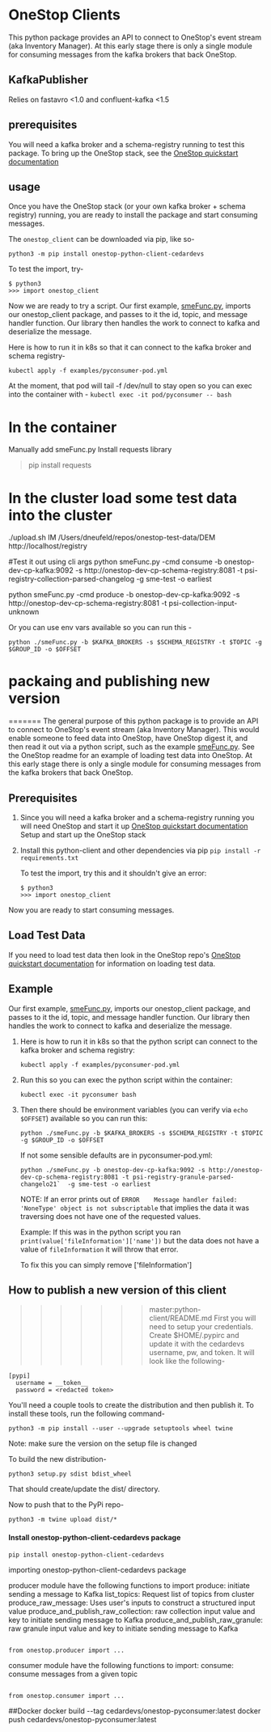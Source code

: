 # OneStop Clients

This python package provides an API to connect to OneStop's event stream (aka Inventory Manager). At this early stage there is only a single module for consuming messages from the kafka brokers that back OneStop.

## KafkaPublisher
Relies on fastavro <1.0 and confluent-kafka <1.5 

## prerequisites
You will need a kafka broker and a schema-registry running to test this package. To bring up the OneStop stack, see the [OneStop quickstart documentation](https://github.com/cedardevs/onestop/blob/master/docs/developer/quickstart.md#quick-start-kubernetes--helm--skaffold)

## usage
Once you have the OneStop stack (or your own kafka broker + schema registry) running, you are ready to install the package and start consuming messages.

The `onestop_client` can be downloaded via pip, like so-

`python3 -m pip install onestop-python-client-cedardevs`

To test the import, try-

```
$ python3
>>> import onestop_client
```

Now we are ready to try a script. Our first example, [smeFunc.py](#examples/smeFunc.py), imports our onestop_client package, and passes to it the id, topic, and message handler function. Our library then handles the work to connect to kafka and deserialize the message.

Here is how to run it in k8s so that it can connect to the kafka broker and schema registry-
```
kubectl apply -f examples/pyconsumer-pod.yml
```

At the moment, that pod will tail -f /dev/null to stay open so you can exec into the container with -
`
kubectl exec -it pod/pyconsumer -- bash
`
# In the container
Manually add smeFunc.py
Install requests library
>pip install requests

# In the cluster load some test data into the cluster
./upload.sh IM /Users/dneufeld/repos/onestop-test-data/DEM http://localhost/registry

#Test it out using cli args
python smeFunc.py -cmd consume -b onestop-dev-cp-kafka:9092 -s http://onestop-dev-cp-schema-registry:8081 -t psi-registry-collection-parsed-changelog -g sme-test -o earliest


python smeFunc.py -cmd produce -b onestop-dev-cp-kafka:9092 -s http://onestop-dev-cp-schema-registry:8081 -t psi-collection-input-unknown 

Or you can use env vars available so you can run this -
```
python ./smeFunc.py -b $KAFKA_BROKERS -s $SCHEMA_REGISTRY -t $TOPIC -g $GROUP_ID -o $OFFSET
```

# packaing and publishing new version 
=======
The general purpose of this python package is to provide an API to connect to OneStop's event stream (aka Inventory Manager). 
This would enable someone to feed data into OneStop, have OneStop digest it, and then read it out via a python script, such as the example [smeFunc.py](#examples/smeFunc.py).
See the OneStop readme for an example of loading test data into OneStop.
At this early stage there is only a single module for consuming messages from the kafka brokers that back OneStop.

## Prerequisites
1. Since you will need a kafka broker and a schema-registry running you will need OneStop and start it up
    [OneStop quickstart documentation](https://github.com/cedardevs/onestop/blob/master/docs/developer/quickstart.md#quick-start-kubernetes--helm--skaffold)
    Setup and start up the OneStop stack

2. Install this python-client and other dependencies via pip
    `pip install -r requirements.txt`
    
    To test the import, try this and it shouldn't give an error:
    
    ```
    $ python3
    >>> import onestop_client
    ```

Now you are ready to start consuming messages.

## Load Test Data
If you need to load test data then look in the OneStop repo's [OneStop quickstart documentation](https://github.com/cedardevs/onestop/blob/master/docs/developer/quickstart.md#quick-start-kubernetes--helm--skaffold)
for information on loading test data.

## Example

Our first example, [smeFunc.py](#examples/smeFunc.py), imports our onestop_client package, and passes to it the id, topic, and message handler function. 
Our library then handles the work to connect to kafka and deserialize the message.

1. Here is how to run it in k8s so that the python script can connect to the kafka broker and schema registry:
    ```
    kubectl apply -f examples/pyconsumer-pod.yml
    ```

1. Run this so you can exec the python script within the container:
  
    ```
    kubectl exec -it pyconsumer bash
    ```

1. Then there should be environment variables (you can verify via `echo $OFFSET`) available so you can run this:

    ```
    python ./smeFunc.py -b $KAFKA_BROKERS -s $SCHEMA_REGISTRY -t $TOPIC -g $GROUP_ID -o $OFFSET
    ```

    If not some sensible defaults are in pyconsumer-pod.yml:
    
    ```
    python ./smeFunc.py -b onestop-dev-cp-kafka:9092 -s http://onestop-dev-cp-schema-registry:8081 -t psi-registry-granule-parsed-changelo21`  -g sme-test -o earliest
    ```

    NOTE: 
    If an error prints out of `ERROR    Message handler failed: 'NoneType' object is not subscriptable` that implies the data it was traversing does not have one of the requested values.
    
    Example: If this was in the python script you ran `print(value['fileInformation']['name'])` but the data does not have a value of `fileInformation` it will throw that error.
    
    To fix this you can simply remove ['fileInformation']

## How to publish a new version of this client
>>>>>>> master:python-client/README.md
First you will need to setup your credentials. Create $HOME/.pypirc and update it with the cedardevs username, pw, and token. It will look like the following-
```
[pypi]
  username = __token__
  password = <redacted token>  
```
You'll need a couple tools to create the distribution and then publish it. To install these tools, run the following command-

```
python3 -m pip install --user --upgrade setuptools wheel twine
```
Note: make sure the version on the setup file is changed 

To build the new distribution-
```
python3 setup.py sdist bdist_wheel
```

That should create/update the dist/ directory.

Now to push that to the PyPi repo-

```
python3 -m twine upload dist/*
```

#### Install onestop-python-client-cedardevs package  

```
pip install onestop-python-client-cedardevs
```

importing onestop-python-client-cedardevs package 

producer module have the following functions to import 
    produce: initiate sending a message to Kafka
    list_topics: Request list of topics from cluster
    produce_raw_message: Uses user's inputs to construct a structured input value
    produce_and_publish_raw_collection: raw collection input value and key to initiate sending message to Kafka
    produce_and_publish_raw_granule: raw granule input value and key to initiate sending message to Kafka
    
 ```

from onestop.producer import ... 

```   

consumer module have the following functions to import: 
    consume: consume messages from a given topic 

```

from onestop.consumer import ... 

```   

##Docker
docker build --tag cedardevs/onestop-pyconsumer:latest
docker push cedardevs/onestop-pyconsumer:latest